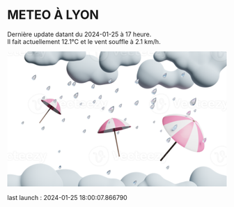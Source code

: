 # METEO À LYON

Dernière update datant du 2024-01-25 à 17 heure.  
Il fait actuellement 12.1°C et le vent souffle à 2.1 km/h.      

![](./.github/rain.png)

last launch : 2024-01-25 18:00:07.866790
